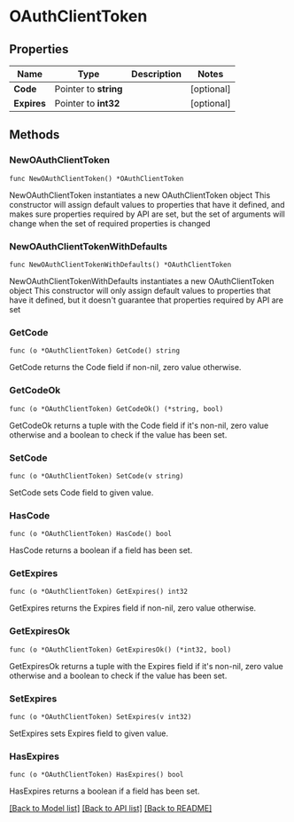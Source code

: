 # OAuthClientToken

## Properties

Name | Type | Description | Notes
------------ | ------------- | ------------- | -------------
**Code** | Pointer to **string** |  | [optional] 
**Expires** | Pointer to **int32** |  | [optional] 

## Methods

### NewOAuthClientToken

`func NewOAuthClientToken() *OAuthClientToken`

NewOAuthClientToken instantiates a new OAuthClientToken object
This constructor will assign default values to properties that have it defined,
and makes sure properties required by API are set, but the set of arguments
will change when the set of required properties is changed

### NewOAuthClientTokenWithDefaults

`func NewOAuthClientTokenWithDefaults() *OAuthClientToken`

NewOAuthClientTokenWithDefaults instantiates a new OAuthClientToken object
This constructor will only assign default values to properties that have it defined,
but it doesn't guarantee that properties required by API are set

### GetCode

`func (o *OAuthClientToken) GetCode() string`

GetCode returns the Code field if non-nil, zero value otherwise.

### GetCodeOk

`func (o *OAuthClientToken) GetCodeOk() (*string, bool)`

GetCodeOk returns a tuple with the Code field if it's non-nil, zero value otherwise
and a boolean to check if the value has been set.

### SetCode

`func (o *OAuthClientToken) SetCode(v string)`

SetCode sets Code field to given value.

### HasCode

`func (o *OAuthClientToken) HasCode() bool`

HasCode returns a boolean if a field has been set.

### GetExpires

`func (o *OAuthClientToken) GetExpires() int32`

GetExpires returns the Expires field if non-nil, zero value otherwise.

### GetExpiresOk

`func (o *OAuthClientToken) GetExpiresOk() (*int32, bool)`

GetExpiresOk returns a tuple with the Expires field if it's non-nil, zero value otherwise
and a boolean to check if the value has been set.

### SetExpires

`func (o *OAuthClientToken) SetExpires(v int32)`

SetExpires sets Expires field to given value.

### HasExpires

`func (o *OAuthClientToken) HasExpires() bool`

HasExpires returns a boolean if a field has been set.


[[Back to Model list]](../README.md#documentation-for-models) [[Back to API list]](../README.md#documentation-for-api-endpoints) [[Back to README]](../README.md)


